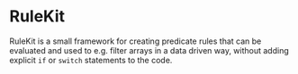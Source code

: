 # RuleKit

RuleKit is a small framework for creating predicate rules that can be evaluated
and used to e.g. filter arrays in a data driven way, without adding explicit `if` or `switch`
statements to the code.

